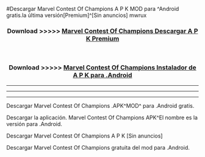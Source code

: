 #Descargar Marvel Contest Of Champions  A P K MOD para ^Android gratis.la última versión[Premium]^[Sin anuncios] mwrux



<div align="center">
<h3>Download >>>>> <a href="https://es-web.web.app/?es= ${title}">Marvel Contest Of Champions  Descargar A P K Premium</a></h3><br>

<h3>Download >>>>> <a href="https://es-web.web.app/?es= ${title}">Marvel Contest Of Champions  Instalador de A P K para .Android</a></h3>
</div>


----------------------------------------------------------

----------------------------------------------------------

----------------------------------------------------------

Descargar Marvel Contest Of Champions  .APK^MOD^ para .Android gratis.

Descargar la aplicación. Marvel Contest Of Champions  APK^El nombre es la versión para .Android.

Descargar Marvel Contest Of Champions  A P K [Sin anuncios]

Descargar Marvel Contest Of Champions  gratuita del mod para .Android.